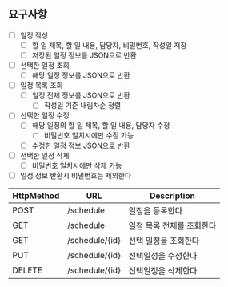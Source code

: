 ## 요구사항

 - [ ] 일정 작성 
   - [ ] 할 일 제목, 할 일 내용, 담당자, 비밀번호, 작성일 저장
   - [ ] 저장된 일정 정보를 JSON으로 반환
 - [ ] 선택한 일정 조회
   - [ ] 해당 일정 정보를 JSON으로 반환
 - [ ] 일정 목록 조회 
   - [ ] 일정 전체 정보를 JSON으로 반환
     - [ ] 작성일 기준 내림차순 정렬
 - [ ] 선택한 일정 수정 
   - [ ] 해당 일정의 할 일 제목, 할 일 내용, 담당자 수정
     - [ ] 비밀번호 일치시에만 수정 가능 
   - [ ] 수정한 일정 정보 JSON으로 반환
 - [ ] 선택한 일정 삭제 
   - [ ] 비밀번호 일치시에만 삭제 가능
 - [ ] 일정 정보 반환시 비밀번호는 제외한다

| HttpMethod | URL            | Description |
| ---- |----------------| ---- |
| POST | /schedule      | 일정을 등록한다 |
| GET | /schedule      | 일정 목록 전체를 조회한다 |
| GET | /schedule/{id} | 선택 일정을 조회한다 |
| PUT | /schedule/{id} | 선택일정을 수정한다 |
| DELETE | /schedule/{id} | 선택일정을 삭제한다 |

